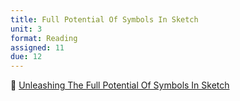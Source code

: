 ```yaml
---
title: Full Potential Of Symbols In Sketch
unit: 3
format: Reading
assigned: 11
due: 12
---
```

📖 [Unleashing The Full Potential Of Symbols In Sketch](https://www.smashingmagazine.com/2017/04/symbols-sketch/)
